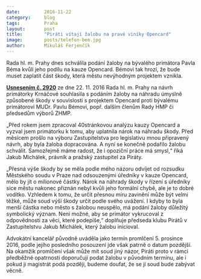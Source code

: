 ```yaml
---
date:         2016-11-22
category:     blog
tags:         Praha
layout:       post
title:        "Piráti vítají žalobu na pravé viníky Opencard" 
image:        posts/telefon-bem.jpg
author:       Mikuláš Ferjenčík
---
```


Rada hl. m. Prahy dnes schválila podání žaloby na bývalého primátora Pavla Béma kvůli jeho podílu na kauze Opencard. Bémovi tak hrozí, že bude muset zaplatit část škody, která městu nevýhodným projektem vznikla. 

**[Usnesením č. 2920](/assets/pdf/2920.pdf)** ze dne 22. 11. 2016 Rada hl. m. Prahy na návrh primátorky Krnáčové souhlasila s podáním žaloby na náhradu úmyslně způsobené škody v souvislosti s projektem Opencard proti bývalému primátorovi MUDr. Pavlu Bémovi, popř. dalším členům Rady HMP či předsedům výborů ZHMP. 

„Před rokem jsem zpracoval 40stránkovou analýzu kauzy Opencard a vyzval jsem primátorku k tomu, aby uplatnila nárok na náhradu škody. Před měsícem prošlo na výboru Zastupitelstva pro legislativu mnou připravený návrh, aby byla žaloba dopracována. A nyní se konečně podařilo žalobu schválit. Samozřejmě máme radost, že i opoziční práce má smysl,“ říká Jakub Michálek, právník a pražský zastupitel za Piráty.

„Přesná výše škody by se měla podle mého názoru odvíjet od rozsudku Městského soudu v Praze nad odsouzenými úředníky v kauze Opencard, mělo by jít o milionové částky. Nárok na náhrady škody v řízení s úředníky sice městu nakonec přiznán nebyl kvůli jeho formální chybě, ale je to dobré vodítko. Vzhledem k tomu, že určit přesnou míru zavinění může být velmi těžké, může soud výši škody určit podle svého uvážení. I kdyby to byla menší částka nebo město s žalobou neuspělo, má podání žaloby důležitý symbolický význam. Není možné, aby se primátor vykrucoval z odpovědnosti za věci, které podepíše,“ doplňuje předseda klubu Pirátů v Zastupitelstvu Jakub Michálek, který žalobu inicioval.

Advokátní kancelář původně uváděla jako termín promlčení 5. prosince 2016, podle jejího posledního posouzení jde však patrně o datum pozdější. Na okamžik promlčení však může mít soud jiný názor, Piráti proto v rámci předběžné opatrnosti doporučují podat žalobu v původním termínu, ale i pokud ji magistrát podá později, budeme doufat, že se jí soud bude zabývat věcně.

